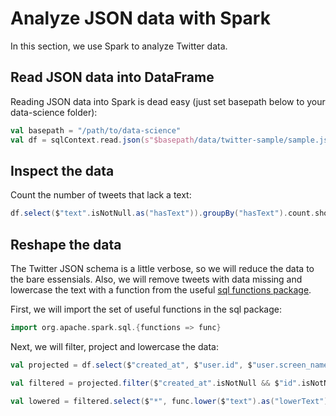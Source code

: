 # Analyze JSON data with Spark

In this section, we use Spark to analyze Twitter data. 

## Read JSON data into DataFrame

Reading JSON data into Spark is dead easy (just set basepath below to your data-science folder):

```scala
val basepath = "/path/to/data-science"
val df = sqlContext.read.json(s"$basepath/data/twitter-sample/sample.json")
```

## Inspect the data

Count the number of tweets that lack a text:

```scala
df.select($"text".isNotNull.as("hasText")).groupBy("hasText").count.show
```

## Reshape the data

The Twitter JSON schema is a little verbose, so we will reduce the data to the bare essensials. Also, we will remove tweets with data missing and lowercase the text with a function from the useful [sql functions package](https://spark.apache.org/docs/1.4.0/api/scala/index.html#org.apache.spark.sql.functions$).

First, we will import the set of useful functions in the sql package:

```scala
import org.apache.spark.sql.{functions => func}
```

Next, we will filter, project and lowercase the data:

```scala
val projected = df.select($"created_at", $"user.id", $"user.screen_name", $"text", $"entities.hashtags.text".as("hashtags"), $"entities.user_mentions")

val filtered = projected.filter($"created_at".isNotNull && $"id".isNotNull && $"text".isNotNull)

val lowered = filtered.select($"*", func.lower($"text").as("lowerText")).drop("text").withColumnRenamed("lowerText", "text")
```
